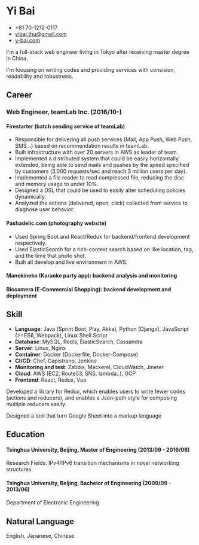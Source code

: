 # Yi Bai
- +81 70-1212-0117
- yibai.thu@gmail.com
- [y-bai.com](https://y-bai.com)

I'm a full-stack web engineer living in Tokyo after receiving master degree in China.

I'm focusing on writing codes and providing services with consision, readability and robustness.

## Career
### Web Engineer, teamLab Inc. (2016/10-)

#### Firestarter (batch sending service of teamLab)
- Responsible for delivering all push services (Mail, App Push, Web Push, SMS...) based on recommendation results in teamLab.
- Built infrastructure with over 20 servers in AWS as leader of team.
- Implemented a distributed system that could be easily horizontally extended, being able to send mails and pushes by the speed specified by customers (3,000 requests/sec and reach 3 million users per day).
- Implemented a file reader to read compressed file, reducing the disc and memory usage to under 10%.
- Designed a DSL that could be used to easily alter scheduling policies dynamically.
- Analyzed the actions (delivered, open, click) collected from service to diagnose user behavior.

#### Pashadelic.com (photography website)
- Used Spring Boot and React/Redux for backend/frontend development respectively.
- Used ElasticSearch for a rich-context search based on like location, tag, and the time that photo shot.
- Built all develop and live environment in AWS.

#### Manekineko (Karaoke party app): backend analysis and monitoring
#### Biccamera (E-Commercial Shopping): backend development and deployment

## Skill
- **Language**: Java (Sprint Boot, Play, Akka), Python (Django), JavaScript (>=ES6, Webpack), Linux Shell Script
- **Database**: MySQL, Redis, ElasticSearch, Cassandra
- **Server**: Linux, Nginx
- **Container**: Docker (Dockerfile, Docker-Compose)
- **CI/CD**: Chef, Capistrano, Jenkins
- **Monitoring and test**: Zabbix, Mackerel, CloudWatch, Jmeter
- **Cloud**: AWS (EC2, Route53, SNS, lambda..), GCP
- **Frontend**: React, Redux, Vue

Developed a library for Redux, which enables users to write fewer codes (actions and reducers), and enables a Json-path style for composing multiple reducers easily.

Designed a tool that turn Google Sheet into a markup language

## Education
#### Tsinghua University, Beijing, Master of Engineering (2013/09 - 2016/06)
Research Fields: IPv4/IPv6 transition mechanisms in novel networking structures

#### Tsinghua University, Beijing, Bachelor of Engineering (2009/09 - 2013/06)
Department of Electronic Engineering

## Natural Language
English, Japanese, Chinese
